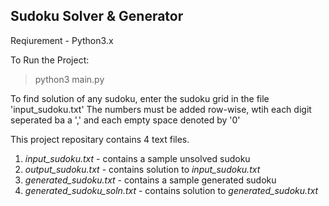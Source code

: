 ## Sudoku Solver & Generator

Reqiurement - Python3.x

To Run the Project:
>python3 main.py

To find solution of any sudoku, enter the sudoku grid in the file 'input_sudoku.txt'
The numbers must be added row-wise, wtih each digit seperated ba a ',' and each empty space denoted by '0'
      
This project repositary contains 4 text files.

1. _input_sudoku.txt_ - contains a sample unsolved sudoku
2. _output_sudoku.txt_ - contains solution to _input_sudoku.txt_
3. _generated_sudoku.txt_ - contains a sample generated sudoku
4. _generated_sudoku_soln.txt_ - contains solution to _generated_sudoku.txt_